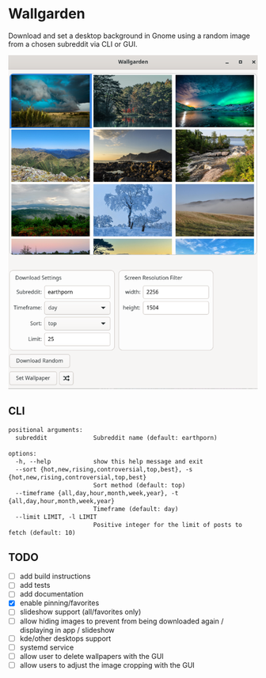# Wallgarden
Download and set a desktop background in Gnome using a random image from a chosen subreddit via CLI or GUI.

![screenshot](https://raw.githubusercontent.com/ajbucci/gnome-reddit-wallpaper/main/wallgarden.png)
## CLI
```
positional arguments:
  subreddit             Subreddit name (default: earthporn)

options:
  -h, --help            show this help message and exit
  --sort {hot,new,rising,controversial,top,best}, -s {hot,new,rising,controversial,top,best}
                        Sort method (default: top)
  --timeframe {all,day,hour,month,week,year}, -t {all,day,hour,month,week,year}
                        Timeframe (default: day)
  --limit LIMIT, -l LIMIT
                        Positive integer for the limit of posts to fetch (default: 10)
```
## TODO
- [ ] add build instructions
- [ ] add tests
- [ ] add documentation
- [x] enable pinning/favorites
- [ ] slideshow support (all/favorites only)
- [ ] allow hiding images to prevent from being downloaded again / displaying in app / slideshow
- [ ] kde/other desktops support
- [ ] systemd service
- [ ] allow user to delete wallpapers with the GUI
- [ ] allow users to adjust the image cropping with the GUI
